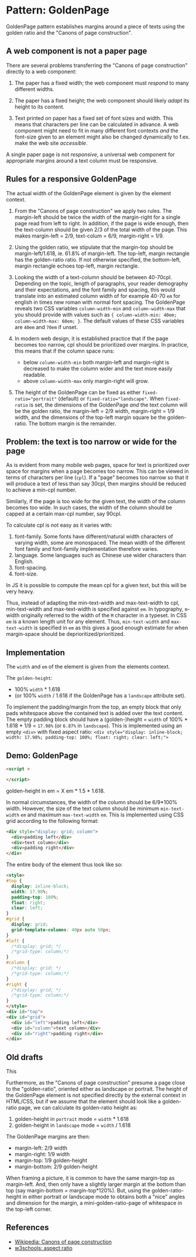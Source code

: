 # Pattern: GoldenPage

GoldenPage pattern establishes margins around a piece of texts using the golden ratio and the "Canons of page construction". 

## A web component is not a paper page

There are several problems transferring the "Canons of page construction" directly to a web component:

1. The paper has a fixed width; the web component must *respond* to many different widths.

2. The paper has a fixed height; the web component should likely *adapt* its height to its content. 

3. Text printed on paper has a fixed set of font sizes and width. This means that characters per line can be calculated in advance. A web component might need to fit in many different font contexts *and* the font-size given to an element might also be changed dynamically to f.ex. make the web site *accessible*. 

A single paper page is not *responsive*, a universal web component for appropriate margins around a text column must be responsive.

## Rules for a responsive GoldenPage

The actual width of the GoldenPage element is given by the element context. 

1. From the "Canons of page construction" we apply two rules. The margin-left should be twice the width of the margin-right for a single page read from left to right. In addition, if the page is wide enough, then the text-column should be given 2/3 of the total width of the page. This makes margin-left = 2/9, text-colum = 6/9, margin-right = 1/9.

2. Using the golden ratio, we stipulate that the margin-top should be margin-left/1.618, ie. 61.8% of margin-left. The top-left, margin rectangle has the golden-ratio ratio. If not otherwise specified, the bottom-left, margin rectangle echoes top-left, margin rectangle.

3. Looking the width of a text-column should be between 40-70cpl. Depending on the topic, length of paragraphs, your reader demography and their expectations, and the font family and spacing, this would translate into an estimated column width of for example 40-70 `em` for english in times new roman with normal font spacing. The GoldenPage reveals two CSS variables `column-width-min` and `column-width-max` that you should provide with values such as `{ column-width-min: 40em; column-width-max: 60em; }`. The default values of these CSS variables are `40em` and `70em` if unset.

4. In modern web design, it is established practice that if the page becomes too narrow, cpl should be prioritized over margins. In practice, this means that if the column space runs:
    * below `column-width-min` both margin-left and margin-right is decreased to make the column wider and the text more easily readable. 
    * above `column-width-max` only margin-right will grow. 

5. The height of the GoldenPage can be fixed as either `fixed-ratio="portrait"` (default) or `fixed-ratio="landscape"`. When `fixed-ratio` is set, the dimensions of the GoldenPage *and* the text column will be the golden ratio, the margin-left = 2/9 width, margin-right = 1/9 width, and the dimensions of the top-left margin square be the golden-ratio. The bottom margin is the remainder.
 
## Problem: the text is too narrow or wide for the page

As is evident from many mobile web pages, space for text is prioritized over space for margins when a page becomes too narrow. This can be viewed in terms of characters per line (`cpl`). If a "page" becomes too narrow so that it will produce a text of less than say 30cpl, then margins should be reduced to achieve a min-cpl number.

Similarly, if the page is too wide for the given text, the width of the column becomes too wide. In such cases, the width of the column should be capped at a certain max-cpl number, say 90cpl.

To calculate cpl is not easy as it varies with:
1. font-family. Some fonts have different/natural width characters of varying width, some are monospaced. The mean width of the different font family and font-family implementation therefore varies.
2. language. Some languages such as Chinese use wider characters than English.
3. font-spacing.
4. font-size.

In JS it is possible to compute the mean cpl for a given text, but this will be very heavy. 

Thus, instead of adapting the min-text-width and max-text-width to cpl, min-text-width and max-text-width is specified against `em`. In typography, `m`-width originally referred to the width of the `M` character in a typeset. In CSS `em` is a known length unit for any element. Thus, `min-text-width` and `max-text-width` is specified in `em` as this gives a good enough estimate for when margin-space should be deprioritized/prioritized.

## Implementation

The `width` and `em` of the element is given from the elements context.

The `golden-height`:
 * 100% `width` * 1.618 
 * (or 100% `width` / 1.618 if the GoldenPage has a `landscape` attribute set).

To implement the padding/margin from the top, an empty block that only pads whitespace above the contained text is added over the text content. The empty padding block should have a (golden-)height = `width` of 100% * 1.618 * 1/9 = `17.98%` (or `6.87%` in `landscape`). This is implemented using an empty `<div>` with fixed aspect ratio:
`<div style="display: inline-block; width: 17.98%; padding-top: 100%; float: right; clear: left;">`

## Demo: GoldenPage

```html
<script >

</script>

```

golden-height in em = 
X em * 1.5 * 1.618.

In normal circumstances, the width of the column should be 6/9*100% width. However, the size of the text column should be minimum `min-text-width` `em` and maximum `max-text-width` `em`. This is implemented using CSS grid according to the following format:

```html
<div style="display: grid; column">
  <div>padding left</div>
  <div>text column</div>
  <div>padding right</div>
</div>
```

The entire body of the element thus look like so:

```html
<style>
#top {
  display: inline-block; 
  width: 17.98%; 
  padding-top: 100%; 
  float: right; 
  clear: left;
}
#grid {
  display: grid; 
  grid-template-columns: 40px auto 50px;
}
#left {
  /*display: grid; */
  /*grid-type: column;*/
}
#column {
  /*display: grid; */
  /*grid-type: column;*/
}
#right {
  /*display: grid; */
  /*grid-type: column;*/
}
</style>
<div id="top">
<div id="grid">
  <div id="left">padding left</div>                               
  <div id="column">text column</div>
  <div id="right">padding right</div>
</div>
```
## Old drafts

This

Furthermore, as the "Canons of page construction" presume a page close to the "golden-ratio", oriented either as landscape or portrait. The height of the GoldenPage element is not specified directly by the external context in HTML/CSS, but if we assume that the element should look like a golden-ratio page, we can calculate its golden-ratio height as:
 
1. golden-height in `portrait` mode = `width` * 1.618
2. golden-height in `landscape` mode = `width` / 1.618

The GoldenPage margins are then:

 * margin-left: 2/9 width
 * margin-right: 1/9 width
 * margin-top: 1/9 golden-height
 * margin-bottom: 2/9 golden-height

When framing a picture, it is common to have the same margin-top as margin-left. And, then only have a slightly larger margin at the bottom than top (say margin-bottom = margin-top*120%). But, using the golden-ratio-height in either portrait or landscape mode to obtains both a "nice" angles and dimension for the margin, a mini-golden-ratio-page of whitespace in the top-left corner.

## References

 * [Wikipedia: Canons of page construction](https://en.wikipedia.org/wiki/Canons_of_page_construction)
 * [w3schools: aspect ratio](https://www.w3schools.com/howto/howto_css_aspect_ratio.asp)
